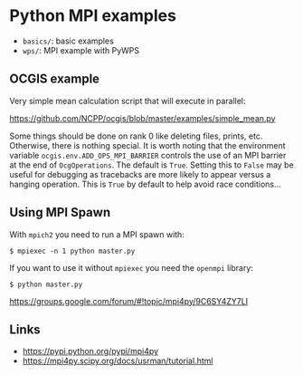 # Python MPI examples

* `basics/`: basic examples
* `wps/`: MPI example with PyWPS

## OCGIS example

Very simple mean calculation script that will execute in parallel:

https://github.com/NCPP/ocgis/blob/master/examples/simple_mean.py

Some things should be done on rank 0 like deleting files, prints, etc.
Otherwise, there is nothing special. 
It is worth noting that the environment variable `ocgis.env.ADD_OPS_MPI_BARRIER`
controls the use of an MPI barrier at the end of `OcgOperations`.
The default is `True`.
Setting this to `False` may be useful for debugging as tracebacks
 are more likely to appear versus a hanging operation.
 This is `True` by default to help avoid race conditions...

## Using MPI Spawn

With `mpich2` you need to run a MPI spawn with:

```
$ mpiexec -n 1 python master.py
```

If you want to use it without `mpiexec` you need the `openmpi` library:

```
$ python master.py
```

https://groups.google.com/forum/#!topic/mpi4py/9C6SY4ZY7LI

## Links

* https://pypi.python.org/pypi/mpi4py
* https://mpi4py.scipy.org/docs/usrman/tutorial.html
